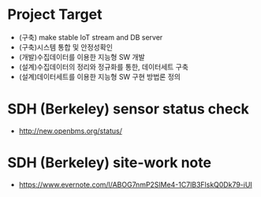 
# Project Target
 - (구축) make stable IoT stream and DB server
 - (구축)시스템 통합 및 안정성확인
 - (개발)수집데이터를 이용한 지능형 SW 개발
 - (설계)수집데이터의 정리와 정규화를 통한, 데이터세트 구축
 - (설계)데이터세트를 이용한 지능형 SW 구현 방법론 정의

# SDH (Berkeley) sensor status check
 - http://new.openbms.org/status/

# SDH (Berkeley) site-work note
 - https://www.evernote.com/l/ABOG7nmP2SlMe4-1C7lB3FlskQ0Dk79-iUI
